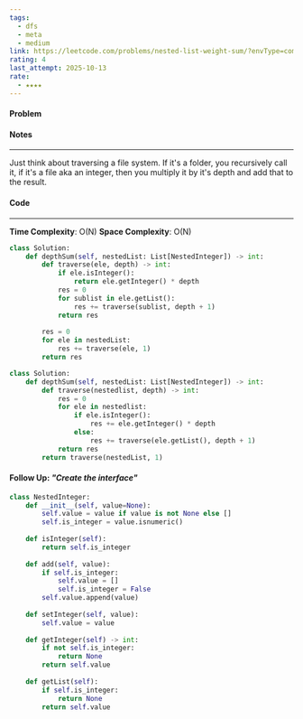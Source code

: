 ```yaml
---
tags:
  - dfs
  - meta
  - medium
link: https://leetcode.com/problems/nested-list-weight-sum/?envType=company&envId=facebook&favoriteSlug=facebook-thirty-days
rating: 4
last_attempt: 2025-10-13
rate:
  - ★★★★
---
```

#### Problem


#### Notes
---
Just think about traversing a file system. If it's a folder, you recursively call it, if it's a file aka an integer, then you multiply it by it's depth and add that to the result.

#### Code
---
**Time Complexity**: O(N)
**Space Complexity**: O(N)

```python
class Solution:
    def depthSum(self, nestedList: List[NestedInteger]) -> int:
        def traverse(ele, depth) -> int:
            if ele.isInteger():
                return ele.getInteger() * depth
            res = 0
            for sublist in ele.getList():
                res += traverse(sublist, depth + 1)
            return res
                
        res = 0
        for ele in nestedList:
            res += traverse(ele, 1)
        return res

```

```python
class Solution:
    def depthSum(self, nestedList: List[NestedInteger]) -> int:
        def traverse(nestedlist, depth) -> int:
            res = 0
            for ele in nestedlist:
                if ele.isInteger():
                    res += ele.getInteger() * depth
                else:
                    res += traverse(ele.getList(), depth + 1)
            return res
        return traverse(nestedList, 1)
```

#### Follow Up: *"Create the interface"*

```python
class NestedInteger:
	def __init__(self, value=None):
		self.value = value if value is not None else []
		self.is_integer = value.isnumeric()
	
	def isInteger(self):
		return self.is_integer
	
	def add(self, value):
		if self.is_integer:
			self.value = []
			self.is_integer = False
		self.value.append(value)
	
	def setInteger(self, value):
		self.value = value
	
	def getInteger(self) -> int:
		if not self.is_integer:
			return None
		return self.value
	
	def getList(self):
		if self.is_integer:
			return None
		return self.value
```